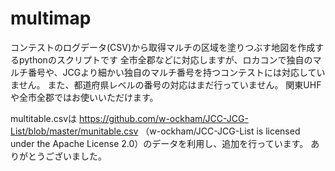 # multimap
コンテストのログデータ(CSV)から取得マルチの区域を塗りつぶす地図を作成するpythonのスクリプトです
全市全郡などに対応しますが、ロカコンで独自のマルチ番号や、JCGより細かい独自のマルチ番号を持つコンテストには対応していません。
また、都道府県レベルの番号の対応はまだ行っていません。
関東UHFや全市全郡ではお使いいただけます。

multitable.csvは
https://github.com/w-ockham/JCC-JCG-List/blob/master/munitable.csv （w-ockham/JCC-JCG-List is licensed under the Apache License 2.0）のデータを利用し、追加を行っています。
ありがとうございました。
